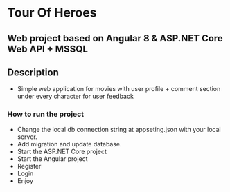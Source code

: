 # Tour Of Heroes
## Web project based on Angular 8 & ASP.NET Core Web API + MSSQL

## Description 
  - Simple web application for movies with user profile + comment section under every character for user feedback

### How to run the project
  - Change the local db connection string at appseting.json with your local server.
  - Add migration and update database.
  - Start the ASP.NET Core project
  - Start the Angular project
  - Register
  - Login
  - Enjoy
